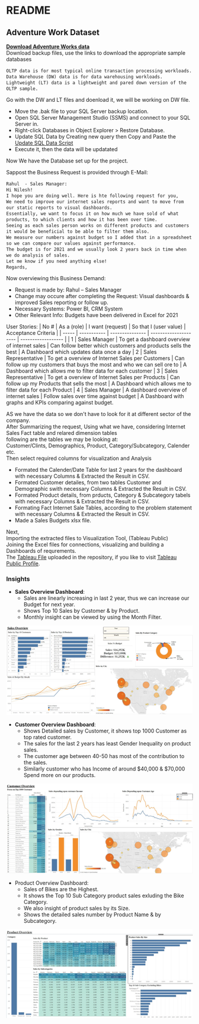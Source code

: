# README

## Adventure Work Dataset

[**Download Adventure Works data**](https://docs.microsoft.com/en-us/sql/samples/adventureworks-install-configure?view=sql-server-ver15&tabs=ssms)</br>
Download backup files, use the links to download the appropriate sample databases</br>

    OLTP data is for most typical online transaction processing workloads.
    Data Warehouse (DW) data is for data warehousing workloads.
    Lightweight (LT) data is a lightweight and pared down version of the OLTP sample.
Go with the DW and LT files and doenload it, we will be working on DW file.</br>
-   Move the .bak file to your SQL Server backup location.</br>
-   Open SQL Server Management Studio (SSMS) and connect to your SQL Server in.</br>
-   Right-click Databases in Object Explorer > Restore Database.</br>
-   Update SQL Data by Creating new query then Copy and Paste the [Update SQL Data Script](https://github.com/techtalkcorner/SampleDemoFiles/blob/master/Database/AdventureWorks/Update_AdventureWorksDW_Data.sql)</br>
-   Execute it,  then the data will be updatated

Now We have the Database set up for the project.

Sappost the Business Request is provided through E-Mail:</br>

    Rahul  - Sales Manager:
    Hi Nilesh!
    I hope you are doing well. Here is hte following request for you,
    We need to improve our internet sales reports and want to move from our static reports to visual dashboards.
    Essentially, we want to focus it on how much we have sold of what products, to which clients and how it has been over time.
    Seeing as each sales person works on different products and customers it would be beneficial to be able to filter them also.
    We measure our numbers against budget so I added that in a spreadsheet so we can compare our values against performance. 
    The budget is for 2021 and we usually look 2 years back in time when we do analysis of sales.
    Let me know if you need anything else!
    Regards,


Now overviewing this Business Demand:
-	Request is made by: Rahul – Sales Manager
-	Change may occure after completing the Request: Visual dashboards & improved Sales reporting or follow up.
-	Necessary Systems: Power BI, CRM System
-	Other Relevant Info: Budgets have been delivered in Excel for 2021

User Stories:
| No #  | As a (role) | I want (request) | So that I (user value)  | Acceptance Criteria |
| ----- | ----------- | ---------------  |  ---------------------  | ------------------  |
| 1 | Sales Manager | To get a dashboard overview of internet sales | Can follow better which customers and products sells the best | A Dashboard which updates data once a day
| 2 |	Sales Representative  | To get a overview of Internet Sales per Customers |	Can follow up my customers that buys the most and who we can sell ore to  | A Dashboard which allows me to filter data for each customer
| 3 |	Sales Representative  |	To get a overview of Internet Sales per Products  |	Can follow up my Products that sells the most |	A Dashboard which allows me to filter data for each Product
| 4 |	Sales Manager |	A dashboard overview of internet sales	| Follow sales over time against budget | A Dashboard with graphs and KPIs comparing against budget.

AS we have the data so we don't have to look for it at different sector of the company.</br>
After Summarizing the request, Using what we have, considering Internet Sales Fact table and relared dimension tables</br>
following are the tables we may be looking at:</br>
Customer/Clints, Demographics, Product, Category/Subcategory, Calender etc. </br>
Then select required columns for visualization and Analysis </br>
- Formated the Calender/Date Table for last 2 years for the dashboard with necessary Columns & Extracted the Result in CSV.</br>
- Formated Customer detailes, from two tables Customer and Demographic swith necessary Columns & Extracted the Result in CSV.</br>
- Formated Product details, from prducts, Category & Subcategory tabels with necessary Columns & Extracted the Result in CSV.</br>
- Formating Fact Internet Sale Tables, according to the problem statement with necessary Columns & Extracted the Result in CSV.</br>
- Made a Sales Budgets xlsx file.</br>

Next,</br>
Importing the extracted files to Visualization Tool, (Tableau Public)</br>
Joining the Excel files for connections, visualizing and building a Dashboards of requrements.</br>
The [Tableau File](https://github.com/Bluelord/SQL_Practice/blob/1408b6ea76ead4b6ff0abb92afdce0a2cf28bb4d/SQL%20Projects/Adventure_Work/Adventure%20Work%201.twbx) uploaded in the repository, if you like to visit [Tableau Public Profile](https://public.tableau.com/profile/nilesh.gupta1630#!/).

### Insights

- **Sales Overview Dashboard**:
    - Sales are linearly increasing in last 2 year, thus we can increase our Budget for next year.</br>
    - Shows Top 10 Sales by Customer & by Product. </br>
    - Monthly insight can be viewed by using the Month Filter.</br>

![](https://github.com/Bluelord/SQL_Project/blob/b892068afd8a65a270243fd7417275088c6a3b32/Adventure%20Project/DB1.JPG)

- **Customer Overview Dashboard**:
    - Shows Detailed sales by Customer, it shows top 1000 Customer as top rated customer.</br>
    - The sales for the last 2 years has least Gender Inequality on product sales.</br>
    - The customer age between 40-50 has most of the contribution to the sales.</br>
    - Similarly customer who has Income of around $40,000 & $70,000 Spend more on our products.</br>

![](https://github.com/Bluelord/SQL_Project/blob/b892068afd8a65a270243fd7417275088c6a3b32/Adventure%20Project/DB2.JPG)

- Product Overview Dashboard:
    - Sales of Bikes are the Highest.</br>
    - It shows the Top 10 Sub Category product sales exluding the Bike Category.</br>
    - We also insight of product sales by its Size.</br>
    - Shows the detailed sales number by Product Name & by Subcategory.</br>

![](https://github.com/Bluelord/SQL_Project/blob/b892068afd8a65a270243fd7417275088c6a3b32/Adventure%20Project/DB3.JPG)
